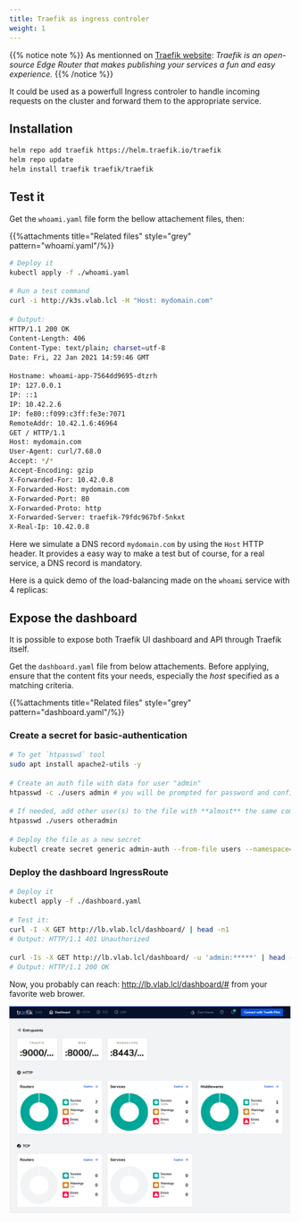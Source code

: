 ```yaml
---
title: Traefik as ingress controler
weight: 1
---
```


{{% notice note %}}
As mentionned on [Traefik website](https://traefik.io/): *Traefik is an open-source Edge Router that makes publishing your services a fun and easy experience.*
{{% /notice %}}

It could be used as a powerfull Ingress controler to handle incoming requests on the cluster and forward them to the appropriate service.

## Installation

```bash
helm repo add traefik https://helm.traefik.io/traefik
helm repo update
helm install traefik traefik/traefik
```

## Test it

Get the `whoami.yaml` file form the bellow attachement files, then:

{{%attachments title="Related files" style="grey" pattern="whoami.yaml"/%}}

```bash
# Deploy it
kubectl apply -f ./whoami.yaml

# Run a test command
curl -i http://k3s.vlab.lcl -H "Host: mydomain.com"

# Output:
HTTP/1.1 200 OK
Content-Length: 406
Content-Type: text/plain; charset=utf-8
Date: Fri, 22 Jan 2021 14:59:46 GMT

Hostname: whoami-app-7564dd9695-dtzrh
IP: 127.0.0.1
IP: ::1
IP: 10.42.2.6
IP: fe80::f099:c3ff:fe3e:7071
RemoteAddr: 10.42.1.6:46964
GET / HTTP/1.1
Host: mydomain.com
User-Agent: curl/7.68.0
Accept: */*
Accept-Encoding: gzip
X-Forwarded-For: 10.42.0.8
X-Forwarded-Host: mydomain.com
X-Forwarded-Port: 80
X-Forwarded-Proto: http
X-Forwarded-Server: traefik-79fdc967bf-5nkxt
X-Real-Ip: 10.42.0.8
```

Here we simulate a DNS record `mydomain.com` by using the `Host` HTTP header. It provides a easy way to make a test but of course, for a real service, a DNS record is mandatory.

Here is a quick demo of the load-balancing made on the `whoami` service with 4 replicas:
<asciinema-player src="/images/customizations/whoami-traefik-ingress.cast" cols="170" rows="27"></asciinema-player>
<script src="/asciinema/asciinema-player.js"></script>

## Expose the dashboard

It is possible to expose both Traefik UI dashboard and API through Traefik itself.

Get the `dashboard.yaml` file from below attachements. Before applying, ensure that the content fits your needs, especially the *host* specified as a matching criteria.

{{%attachments title="Related files" style="grey" pattern="dashboard.yaml"/%}}

### Create a secret for basic-authentication

```bash
# To get `htpasswd` tool
sudo apt install apache2-utils -y

# Create an auth file with data for user "admin"
htpasswd -c ./users admin # you will be prompted for password and confirmation

# If needed, add other user(s) to the file with **almost** the same command:
htpasswd ./users otheradmin

# Deploy the file as a new secret
kubectl create secret generic admin-auth --from-file users --namespace=default
```

### Deploy the dashboard IngressRoute

```bash
# Deploy it
kubectl apply -f ./dashboard.yaml

# Test it:
curl -I -X GET http://lb.vlab.lcl/dashboard/ | head -n1
# Output: HTTP/1.1 401 Unauthorized

curl -Is -X GET http://lb.vlab.lcl/dashboard/ -u 'admin:*****' | head -n 1
# Output: HTTP/1.1 200 OK
```

Now, you probably can reach: http://lb.vlab.lcl/dashboard/# from your favorite web brower.

![Traefik dashboard](/images/customizations/traefik-dashboard.png)